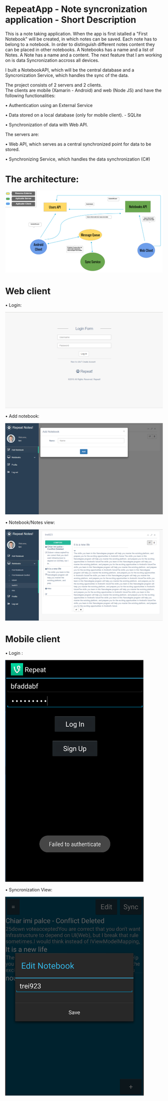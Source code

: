 # RepeatApp - Note syncronization application - Short Description

This is a note taking application. When the app is first istalled a "First Notebook" will be created, in which notes can be saved. Each note has to belong to a notebook. In order to distinguish different notes content they can be placed in other notebooks.
A Notebooks has a name and a list of Notes.
A Note has a name and a content.
The next feature that I am working on is data Syncronization accross all devices.

I built a NotebookAPI, which will be the central database and a Syncronization Service, which handles the sync of the data.

The project consists of 2 servers and 2 clients.  
The clients are mobile (Xamarin - Android) and web (Node JS) and have the following functionalities:

•	 Authentication using an External Service

•	 Data stored on a local database (only for mobile client). - SQLite

•	 Synchronization of data with Web API. 

The servers are: 

•	 Web API, which serves as a central synchronized point for data to be stored.

•	 Synchronizing Service, which handles the data synchronization (C#)



# The architecture:

![alt tag](https://github.com/Ferencz8/RepeatApp/blob/Authentication_Authorization/Images/L.png)



# Web client 

•	Login:

![alt tag](https://github.com/Ferencz8/RepeatApp/blob/Authentication_Authorization/Images/login_001.png)


•	Add notebook:


![alt tag](https://github.com/Ferencz8/RepeatApp/blob/Authentication_Authorization/Images/add_notebook.png)

•	Notebook/Notes view:

![alt tag](https://github.com/Ferencz8/RepeatApp/blob/Authentication_Authorization/Images/edit_n.png)


# Mobile client

•	Login :

![alt tag](https://github.com/Ferencz8/RepeatApp/blob/Authentication_Authorization/Images/failed_to_authencticate.png)


•	Syncronization View:

![alt tag](https://github.com/Ferencz8/RepeatApp/blob/Authentication_Authorization/Images/2016-06-26_1450.png)



